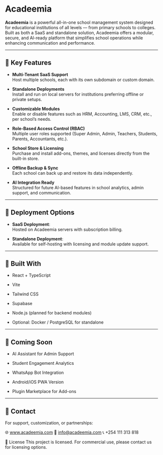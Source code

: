 # Acadeemia

**Acadeemia** is a powerful all-in-one school management system designed for educational institutions of all levels — from primary schools to colleges. Built as both a SaaS and standalone solution, Acadeemia offers a modular, secure, and AI-ready platform that simplifies school operations while enhancing communication and performance.

---

## 🌟 Key Features

- **Multi-Tenant SaaS Support**  
  Host multiple schools, each with its own subdomain or custom domain.

- **Standalone Deployments**  
  Install and run on local servers for institutions preferring offline or private setups.

- **Customizable Modules**  
  Enable or disable features such as HRM, Accounting, LMS, CRM, etc., per school’s needs.

- **Role-Based Access Control (RBAC)**  
  Multiple user roles supported (Super Admin, Admin, Teachers, Students, Parents, Accountants, etc.).

- **School Store & Licensing**  
  Purchase and install add-ons, themes, and licenses directly from the built-in store.

- **Offline Backup & Sync**  
  Each school can back up and restore its data independently.

- **AI Integration Ready**  
  Structured for future AI-based features in school analytics, admin support, and communication.

---

## 🚀 Deployment Options

- **SaaS Deployment**:  
  Hosted on Acadeemia servers with subscription billing.

- **Standalone Deployment**:  
  Available for self-hosting with licensing and module update support.

---

## 🧠 Built With

- React + TypeScript

- Vite

- Tailwind CSS

- Supabase

- Node.js (planned for backend modules)

- Optional: Docker / PostgreSQL for standalone

---

## 📌 Coming Soon

- AI Assistant for Admin Support

- Student Engagement Analytics

- WhatsApp Bot Integration

- Android/iOS PWA Version

- Plugin Marketplace for Add-ons

---

## 💬 Contact

For support, customization, or partnerships:

🌐 www.acadeemia.com
📧 info@acadeemia.com
📞 +254 111 313 818

📄 License
This project is licensed. For commercial use, please contact us for licensing options.


